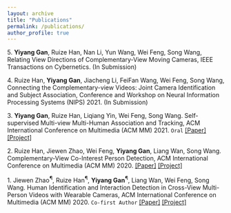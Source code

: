 ```yaml
---
layout: archive
title: "Publications"
permalink: /publications/
author_profile: true
---
```


<!-- 
{% if author.googlescholar %}
  You can also find my articles on <u><a href="{{author.googlescholar}}">my Google Scholar profile</a>.</u>
{% endif %}

{% include base_path %}

{% for post in site.publications reversed %}
  {% include archive-single.html %}
{% endfor %} -->

5\.  **Yiyang Gan**, Ruize Han, Nan Li, Yun Wang, Wei Feng, Song Wang, Relating View Directions of Complementary-View Moving Cameras, IEEE Transactions on Cybernetics. (In Submission)

4\. Ruize Han, **Yiyang Gan**, Jiacheng Li, FeiFan Wang, Wei Feng, Song Wang, Connecting the Complementary-view Videos: Joint Camera Identification and Subject Association, Conference and Workshop on Neural Information Processing Systems (NIPS) 2021. (In Submission)

3\. **Yiyang Gan**, Ruize Han, Liqiang Yin, Wei Feng, Song Wang. Self-supervised Multi-view Multi-Human Association and Tracking, ACM International Conference on Multimedia (ACM MM) 2021. `Oral` [[Paper]](http://realgump.github.io/files/21-MM_MvMHAT.pdf) [[Project]](https://github.com/realgump/MvMHAT)

2\. Ruize Han, Jiewen Zhao, Wei Feng, **Yiyang Gan**, Liang Wan, Song Wang. Complementary-View Co-Interest Person Detection, ACM International Conference on Multimedia (ACM MM) 2020. [[Paper]](http://realgump.github.io/files/20-MM-CIP.pdf) [[Project]](https://github.com/realgump/CIP)

1\. Jiewen Zhao<sup>&para;</sup>, Ruize Han<sup>&para;</sup>, **Yiyang Gan**<sup>&para;</sup>, Liang Wan, Wei Feng, Song Wang. Human Identification and Interaction Detection in Cross-View Multi-Person Videos with Wearable Cameras, ACM International Conference on Multimedia (ACM MM) 2020. `Co-first Author` [[Paper]](http://realgump.github.io/files/20-MM-CVID.pdf) [[Project]](https://github.com/realgump/CVID)



